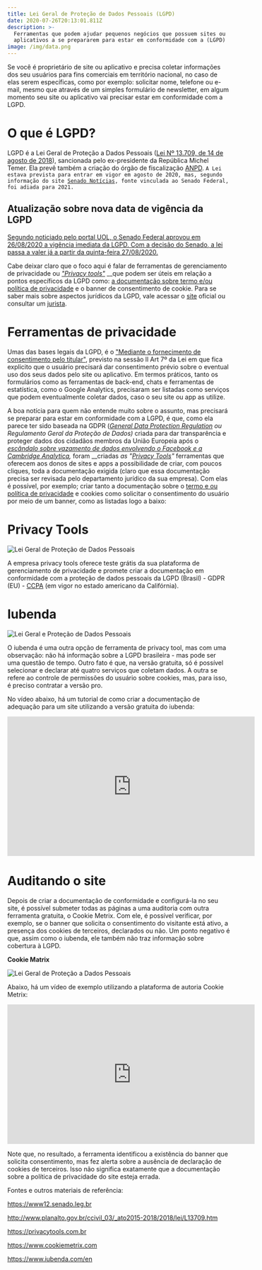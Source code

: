 ```yaml
---
title: Lei Geral de Proteção de Dados Pessoais (LGPD)
date: 2020-07-26T20:13:01.811Z
description: >-
  Ferramentas que podem ajudar pequenos negócios que possuem sites ou
  aplicativos a se prepararem para estar em conformidade com a (LGPD)
image: /img/data.png
---
```

Se você é proprietário de site ou aplicativo e precisa coletar informações dos seu usuários para fins comerciais em território nacional, no caso de elas serem específicas, como por exemplo: solicitar nome, telefone ou e-mail, mesmo que através de um simples formulário de newsletter, em algum momento seu site ou aplicativo vai precisar estar em conformidade com a LGPD.

# O que é LGPD?

LGPD é a Lei Geral de Proteção a Dados Pessoais ([Lei Nº 13.709, de 14 de agosto de 2018](http://www.planalto.gov.br/ccivil_03/_ato2015-2018/2018/lei/L13709.htm)), sancionada pelo ex-presidente da República Michel Temer. Ela prevê também a criação do órgão de fiscalização [ANPD](https://www12.senado.leg.br/noticias/materias/2019/07/09/lei-que-cria-autoridade-nacional-de-protecao-de-dados-e-sancionada-com-vetos). `A Lei estava prevista para entrar em vigor em agosto de 2020, mas, segundo informação do site `[`Senado Notícias`](https://www12.senado.leg.br/noticias/materias/2020/06/29/prorrogada-mp-que-regulamenta-beneficios-e-adia-lei-de-protecao-de-dados)`, fonte vinculada ao Senado Federal, foi adiada para 2021.   `

## **Atualização sobre nova data de vigência da LGPD** 

[Segundo noticiado pelo portal UOL,  o Senado Federal aprovou em 26/08/2020 a vigência imediata da LGPD. Com a decisão do Senado, a lei passa a valer já a partir da quinta-feira 27/08/2020.](https://www.uol.com.br/tilt/noticias/redacao/2020/08/26/senado-aprova-mp-959-mas-remove-artigo-4-e-lgpd-entra-em-vigencia-amanha.htm)

Cabe deixar claro que o foco aqui é falar de ferramentas de gerenciamento de privacidade ou [_"Privacy tools"_](https://privacytech.com.br/destaque/o-crescimento-das-privacytech,350630.jhtml) __que podem ser úteis em relação a pontos específicos da LGPD como: [a documentação sobre termo e/ou política de privacidade](https://politicaprivacidade.com/) e o banner de consentimento de cookie. Para se saber mais sobre aspectos jurídicos da LGPD, vale acessar o [site](http://www.planalto.gov.br/ccivil_03/_ato2015-2018/2018/lei/L13709.htm) oficial ou consultar um [jurista](https://pt.wikipedia.org/wiki/Jurista).

# Ferramentas de privacidade

Umas das bases legais da LGPD, é o ["Mediante o fornecimento de consentimento pelo titular"](http://www.planalto.gov.br/ccivil_03/_ato2015-2018/2018/lei/L13709.htm), previsto na sessão ll Art 7º da Lei em que fica explicito que o usuário precisará dar consentimento prévio sobre o eventual uso dos seus dados pelo site ou aplicativo. Em termos práticos, tanto os formulários como as ferramentas de back-end, chats e ferramentas de estatística, como o Google Analytics, precisaram ser listadas como serviços que podem eventualmente coletar dados, caso o seu site ou app as utilize. 

A boa notícia para quem não entende muito sobre o assunto, mas precisará se preparar para estar em conformidade com a LGPD, é que, como ela parece ter sido baseada na GDPR ([_General Data Protection Regulation_](https://gdpr.eu/) _ou Regulamento Geral da Proteção de Dados)_ criada para dar transparência e proteger dados dos cidadãos membros da União Europeia após o _[_escândalo sobre vazamento de dados envolvendo o Facebook e a Cambridge Analytica_](https://pt.wikipedia.org/wiki/Esc%C3%A2ndalo_de_dados_Facebook%E2%80%93Cambridge_Analytica),_  foram __criadas _as "_[_Privacy Tools_](https://privacytools.com.br/)_"_ ferramentas que oferecem aos donos de sites e apps a possibilidade de criar, com poucos cliques, toda a documentação exigida (claro que essa documentação precisa ser revisada pelo departamento jurídico da sua empresa). Com elas é possível, por exemplo; criar tanto a documentação sobre o [termo e ou política de privacidade](https://politicaprivacidade.com/) e cookies como solicitar o consentimento do usuário por meio de um banner, como as listadas logo a baixo:

# **Privacy Tools**

![Lei Geral de Proteção de Dados Pessoais](/img/pvt.png "Privacy Tools")

A empresa privacy tools oferece teste grátis da sua plataforma de gerenciamento de privacidade e promete criar a documentação em conformidade com a proteção de dados pessoais da LGPD (Brasil) - GDPR (EU) - [CCPA](https://en.wikipedia.org/wiki/California_Consumer_Privacy_Act) (em vigor no estado americano da Califórnia). 

# **Iubenda**

![Lei Geral e Proteção de Dados Pessoais](/img/captura-de-tela-2020-07-28-às-12.13.19.png "iubenda")

O iubenda é uma outra opção de ferramenta de privacy tool, mas com uma observação: não há informação sobre a LGPD brasileira - mas pode ser uma questão de tempo. Outro fato é que, na versão gratuita, só é possível selecionar e declarar até quatro serviços que coletam dados. A outra se refere ao controle de permissões do usuário sobre cookies, mas, para isso, é preciso contratar a versão pro.  

No vídeo abaixo, há um tutorial de como criar a documentação de adequação para um site utilizando a versão gratuita do iubenda: 

<iframe width="560" height="315" src="https://www.youtube.com/embed/aEVPEc_dvDA" frameborder="0" allow="accelerometer; autoplay; encrypted-media; gyroscope; picture-in-picture" allowfullscreen></iframe>

# Auditando o site

Depois de criar a documentação de conformidade e configurá-la no seu site, é possível submeter todas as páginas a uma auditoria com outra ferramenta gratuita, o Cookie Metrix. Com ele, é possível verificar, por exemplo, se o banner que solicita o consentimento do visitante está ativo, a presença dos cookies de terceiros, declarados ou não. Um ponto negativo é que, assim como o iubenda, ele também não traz informação sobre cobertura à LGPD.  

**Cookie Matrix**

![Lei Geral de Proteção a Dados Pessoais ](/img/captura-de-tela-2020-07-28-às-12.48.37.png "Cookie Metrix")

Abaixo, há um vídeo de exemplo utilizando a plataforma de autoria Cookie Metrix:

<iframe width="560" height="315" src="https://www.youtube.com/embed/zF51CGnMA08" frameborder="0" allow="accelerometer; autoplay; encrypted-media; gyroscope; picture-in-picture" allowfullscreen></iframe>

Note que, no resultado, a ferramenta identificou a existência do banner que solicita consentimento, mas fez alerta sobre a ausência de declaração de cookies de terceiros. Isso não significa exatamente que a documentação sobre a política de privacidade do site esteja errada. 

Fontes e outros materiais de referência: 

https://www12.senado.leg.br

http://www.planalto.gov.br/ccivil_03/_ato2015-2018/2018/lei/L13709.htm

https://privacytools.com.br

https://www.cookiemetrix.com

https://www.iubenda.com/en

